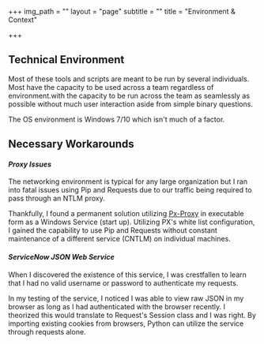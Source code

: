 +++
img_path = ""
layout = "page"
subtitle = ""
title = "Environment & Context"

+++
## Technical Environment

Most of these tools and scripts are meant to be run by several individuals. Most have the capacity to be used across a team regardless of environment.with the capacity to be run across the team as seamlessly as possible without much user interaction aside from simple binary questions.

The OS environment is Windows 7/10 which isn't much of a factor.

## Necessary Workarounds

#### _Proxy Issues_

The networking environment is typical for any large organization but I ran into fatal issues using Pip and Requests due to our traffic being required to pass through an NTLM proxy.

Thankfully, I found a permanent solution utilizing [Px-Proxy](https://github.com/genotrance/px "Px-Proxy") in executable form as a Windows Service (start up). Utilizing PX's white list configuration, I gained the capability to use Pip and Requests without constant maintenance of a different service (CNTLM) on individual machines.

#### _ServiceNow JSON Web Service_

When I discovered the existence of this service, I was crestfallen to learn that I had no valid username or password to authenticate my requests.

In my testing of the service, I noticed I was able to view raw JSON in my browser as long as I had authenticated with the browser recently. I theorized this would translate to Request's Session class and I was right. By importing existing cookies from browsers, Python can utilize the service through requests alone.